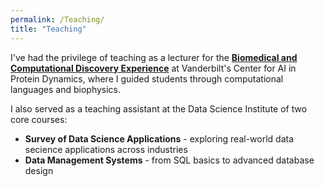 ```yaml
---
permalink: /Teaching/
title: "Teaching"
---
```


I've had the privilege of teaching as a lecturer for the [**Biomedical and Computational Discovery Experience**](http://biocodevu.com/) at Vanderbilt's Center for AI in Protein Dynamics, where I guided students through computational languages and biophysics.

I also served as a teaching assistant at the Data Science Institute of two core courses:
- **Survey of Data Science Applications** - exploring real-world data secience applications across industries
- **Data Management Systems** - from SQL basics to advanced database design

